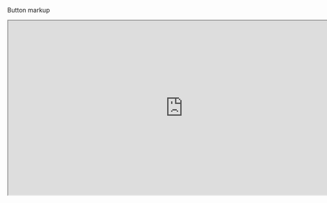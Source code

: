Button markup
<div class="iframe_container">
<iframe src=https://629829cc111d26004a9f4112-jmgtesuqjb.chromatic.com/iframe.html?args=size:medium&id=atoms-button-contained--glue&viewMode=story height="400" width="800" title="Iframe Example"></iframe>
</div>
